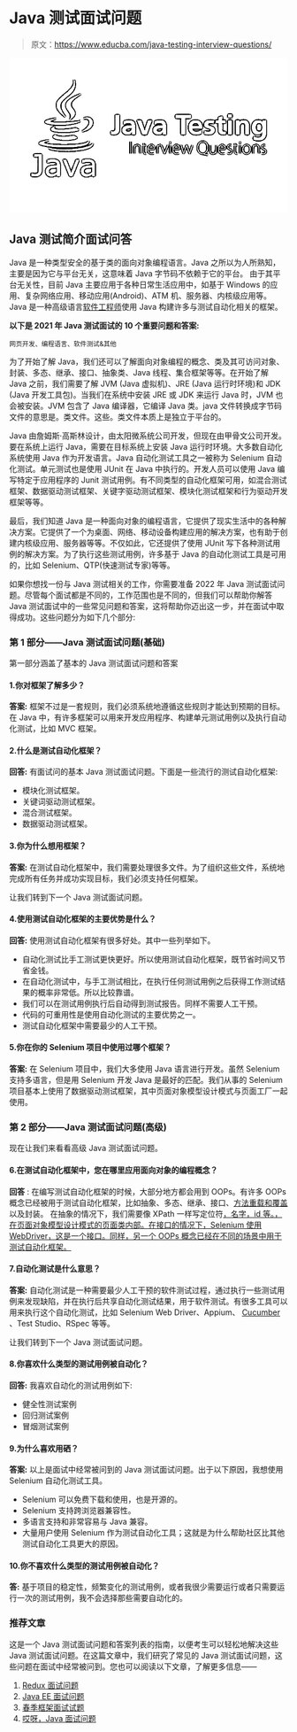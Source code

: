 # Java 测试面试问题

> 原文：<https://www.educba.com/java-testing-interview-questions/>

![java testing interview questions](img/87c9405660bf71eccef21f6a7c629b70.png)



## Java 测试简介面试问答

Java 是一种类型安全的基于类的面向对象编程语言。Java 之所以为人所熟知，主要是因为它与平台无关，这意味着 Java 字节码不依赖于它的平台。
由于其平台无关性，目前 Java 主要应用于各种日常生活应用中，如基于 Windows 的应用、复杂网络应用、移动应用(Android)、ATM 机、服务器、内核级应用等。Java 是一种高级语言[软件工程师](https://www.educba.com/careers-as-a-software-engineer/)使用 Java 构建许多与测试自动化相关的框架。

**以下是 2021 年 Java 测试面试的 10 个重要问题和答案:**

<small>网页开发、编程语言、软件测试&其他</small>

为了开始了解 Java，我们还可以了解面向对象编程的概念、类及其可访问对象、封装、多态、继承、接口、抽象类、Java 线程、集合框架等等。在开始了解 Java 之前，我们需要了解 JVM (Java 虚拟机)、JRE (Java 运行时环境)和 JDK (Java 开发工具包)。当我们在系统中安装 JRE 或 JDK 来运行 Java 时，JVM 也会被安装。JVM 包含了 Java 编译器，它编译 Java 类。java 文件转换成字节码文件的意思是。类文件。这些。类文件本质上是独立于平台的。

Java 由詹姆斯·高斯林设计，由太阳微系统公司开发，但现在由甲骨文公司开发。要在系统上运行 Java，需要在目标系统上安装 Java 运行时环境。大多数自动化系统使用 Java 作为开发语言。Java 自动化测试工具之一被称为 Selenium 自动化测试。单元测试也是使用 JUnit 在 Java 中执行的。开发人员可以使用 Java 编写特定于应用程序的 Junit 测试用例。有不同类型的自动化框架可用，如混合测试框架、数据驱动测试框架、关键字驱动测试框架、模块化测试框架和行为驱动开发框架等等。

最后，我们知道 Java 是一种面向对象的编程语言，它提供了现实生活中的各种解决方案。它提供了一个为桌面、网络、移动设备构建应用的解决方案，也有助于创建内核级应用、服务器等等。不仅如此，它还提供了使用 JUnit 写下各种测试用例的解决方案。为了执行这些测试用例，许多基于 Java 的自动化测试工具是可用的，比如 Selenium、QTP(快速测试专家)等等。

如果你想找一份与 Java 测试相关的工作，你需要准备 2022 年 Java 测试面试问题。尽管每个面试都是不同的，工作范围也是不同的，但我们可以帮助你解答 Java 测试面试中的一些常见问题和答案，这将帮助你迈出这一步，并在面试中取得成功。这些问题分为如下几个部分:

### 第 1 部分——Java 测试面试问题(基础)

第一部分涵盖了基本的 Java 测试面试问题和答案

#### 1.你对框架了解多少？

**答案:**
框架不过是一套规则，我们必须系统地遵循这些规则才能达到预期的目标。在 Java 中，有许多框架可以用来开发应用程序、构建单元测试用例以及执行自动化测试，比如 MVC 框架。

#### 2.什么是测试自动化框架？

**回答:**
有面试问的基本 Java 测试面试问题。下面是一些流行的测试自动化框架:

*   模块化测试框架。
*   关键词驱动测试框架。
*   混合测试框架。
*   数据驱动测试框架。

#### 3.你为什么想用框架？

**答案:**
在测试自动化框架中，我们需要处理很多文件。为了组织这些文件，系统地完成所有任务并成功实现目标，我们必须支持任何框架。

让我们转到下一个 Java 测试面试问题。

#### 4.使用测试自动化框架的主要优势是什么？

**回答:**
使用测试自动化框架有很多好处。其中一些列举如下。

*   自动化测试比手工测试更快更好。所以使用测试自动化框架，既节省时间又节省金钱。
*   在自动化测试中，与手工测试相比，在执行任何测试用例之后获得工作测试结果的概率非常低。所以比较靠谱。
*   我们可以在测试用例执行后自动得到测试报告。同样不需要人工干预。
*   代码的可重用性是使用自动化测试的主要优势之一。
*   测试自动化框架中需要最少的人工干预。

#### 5.你在你的 Selenium 项目中使用过哪个框架？

**答案:**
在 Selenium 项目中，我们大多使用 Java 语言进行开发。虽然 Selenium 支持多语言，但是用 Selenium 开发 Java 是最好的匹配。我们从事的 Selenium 项目基本上使用了数据驱动测试框架，其中页面对象模型设计模式与页面工厂一起使用。

### 第 2 部分——Java 测试面试问题(高级)

现在让我们来看看高级 Java 测试面试问题。

#### 6.在测试自动化框架中，您在哪里应用面向对象的编程概念？

**回答** :
在编写测试自动化框架的时候，大部分地方都会用到 OOPs。有许多 OOPs 概念已经被用于测试自动化框架，比如抽象、多态、继承、接口、[方法重载和覆盖](https://www.educba.com/overloading-vs-overriding/)以及封装。
在抽象的情况下，我们需要像 XPath 一样写定位符[，名字，id 等。，在页面对象模型设计模式的页面类内部。在接口的情况下，Selenium 使用 WebDriver，这是一个接口。同样，另一个 OOPs 概念已经在不同的场景中用于测试自动化框架。](https://www.educba.com/what-is-xpath/)

#### 7.自动化测试是什么意思？

**答案:**
自动化测试是一种需要最少人工干预的软件测试过程，通过执行一些测试用例来发现缺陷，并在执行后共享自动化测试结果，用于软件测试。有很多工具可以用来执行这个自动化测试，比如 Selenium Web Driver、Appium、 [Cucumber](https://www.educba.com/what-is-cucumber/) 、Test Studio、RSpec 等等。

让我们转到下一个 Java 测试面试问题。

#### 8.你喜欢什么类型的测试用例被自动化？

**回答:**
我喜欢自动化的测试用例如下:

*   健全性测试案例
*   回归测试案例
*   冒烟测试案例

#### 9.为什么喜欢用硒？

**答案:**
以上是面试中经常被问到的 Java 测试面试问题。出于以下原因，我想使用 Selenium 自动化测试工具。

*   Selenium 可以免费下载和使用，也是开源的。
*   Selenium 支持跨浏览器兼容性。
*   多语言支持和非常容易与 Java 兼容。
*   大量用户使用 Selenium 作为测试自动化工具；这就是为什么帮助社区比其他测试自动化工具更大的原因。

#### 10.你不喜欢什么类型的测试用例被自动化？

**答:**
基于项目的稳定性，频繁变化的测试用例，或者我很少需要运行或者只需要运行一次的测试用例，我不会选择那些需要自动化的。

### 推荐文章

这是一个 Java 测试面试问题和答案列表的指南，以便考生可以轻松地解决这些 Java 测试面试问题。在这篇文章中，我们研究了常见的 Java 测试面试问题，这些问题在面试中经常被问到。您也可以阅读以下文章，了解更多信息——

1.  [Redux 面试问题](https://www.educba.com/redux-interview-questions/)
2.  [Java EE 面试问题](https://www.educba.com/java-ee-interview-questions/)
3.  [春季框架面试试题](https://www.educba.com/spring-framework-interview-questions/)
4.  [哎呀，Java 面试问题](https://www.educba.com/oops-java-interview-questions/)





